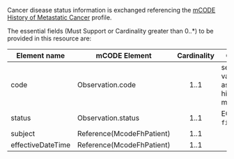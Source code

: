 
Cancer disease status information is exchanged referencing the [mCODE History of Metastatic Cancer](https://build.fhir.org/ig/HL7/fhir-mCODE-ig/StructureDefinition-mcode-history-of-metastatic-cancer.html) profile.  

The essential fields (Must Support or Cardinality greater than 0..*) to be provided in this resource are:


|Element name                       | mCODE Element                    |  Cardinality       | Guidance                                            |
|----------------------------------|----------------------------------|:------------------:|-----------------------------------------------------|
| code                             | Observation.code                 |     1..1           |  set to a value set asserting history of metatstases.|
| status                           | Observation.status               |     1..1           | EOM: only `final` status. |
| subject                          | Reference(McodeFhPatient)        |     1..1           |  |
| effectiveDateTime                | Reference(McodeFhPatient)        |     1..1           |  |